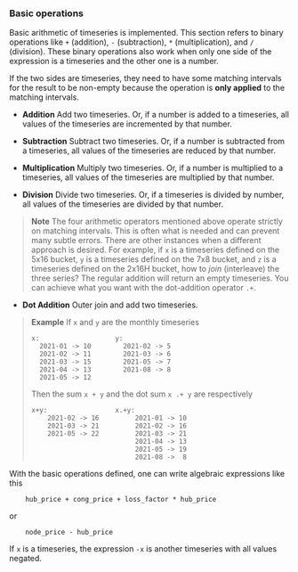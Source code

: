 ### Basic operations

Basic arithmetic of timeseries is implemented.  This section refers to
binary operations like `+` (addition), `-` (subtraction), `*` (multiplication),
and `/` (division).  These binary operations also work when only one side 
of the expression is a timeseries and the other one is a number.

If the two sides are timeseries, they need to have some matching 
intervals for the result to be non-empty because the operation is **only applied** 
to the matching intervals. 

* **Addition** Add two timeseries.  Or, if a number is added to a timeseries, 
  all values of the timeseries are incremented by that number.

* **Subtraction** Subtract two timeseries.  Or, if a number is subtracted from a 
  timeseries, all values of the timeseries are reduced by that number.

* **Multiplication** Multiply two timeseries.  Or, if a number is multiplied 
  to a timeseries, all values of the timeseries are multiplied by that number.

* **Division** Divide two timeseries.  Or, if a timeseries is divided by number, 
  all values of the timeseries are divided by that number.

> **Note** The four arithmetic operators mentioned above operate strictly 
> on matching intervals.  This is often what is needed and can prevent many 
> subtle errors.  There are other 
> instances when a different approach is desired.  For example, 
> if `x` is a timeseries defined on the 5x16 bucket, `y` is a timeseries 
> defined on the 7x8 bucket, and `z` is a timeseries defined on the 2x16H 
> bucket, how to *join* (interleave) the three series?  The regular addition 
> will return an empty timeseries.  You can achieve what you want with the 
> dot-addition operator `.+`.  

* **Dot Addition** Outer join and add two timeseries. 

> **Example**
> If `x` and `y` are the monthly timeseries
>```
> x:                   y:
>   2021-01 -> 10        2021-02 -> 5
>   2021-02 -> 11        2021-03 -> 6
>   2021-03 -> 15        2021-05 -> 7
>   2021-04 -> 13        2021-08 -> 8
>   2021-05 -> 12
>```
> Then the sum `x + y` and the dot sum `x .+ y` are respectively
> ```
> x+y:                 x.+y: 
>     2021-02 -> 16         2021-01 -> 10 
>     2021-03 -> 21         2021-02 -> 16
>     2021-05 -> 22         2021-03 -> 21
>                           2021-04 -> 13
>                           2021-05 -> 19
>                           2021-08 ->  8
> ```


With the basic operations defined, one can write algebraic expressions 
like this
```
    hub_price + cong_price + loss_factor * hub_price
```
or
```
    node_price - hub_price
```

If `x` is a timeseries, the expression `-x` is another timeseries with all 
values negated. 
